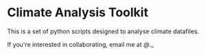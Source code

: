 # Climate Analysis Toolkit

This is a set of python scripts designed to analyse climate datafiles.


If you're interested in collaborating, email me at _@_._
